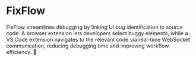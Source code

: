 # FixFlow
FixFlow streamlines debugging by linking UI bug identification to source code. A browser extension lets developers select buggy elements, while a VS Code extension navigates to the relevant code via real-time WebSocket communication, reducing debugging time and improving workflow efficiency. 🚀
